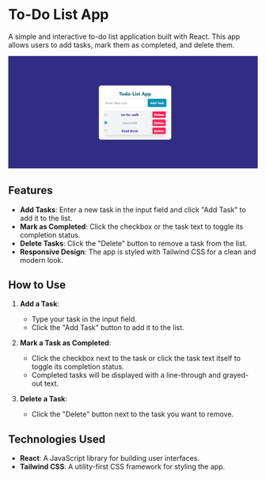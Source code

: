 # To-Do List App

A simple and interactive to-do list application built with React.
 This app allows users to add tasks, mark them as completed, and delete them.

![Project Preview](./src/assets/Screenshot%202025-03-05%20223208.png)

## Features

- **Add Tasks**: Enter a new task in the input field and click "Add Task" to add it to the list.
- **Mark as Completed**: Click the checkbox or the task text to toggle its completion status.
- **Delete Tasks**: Click the "Delete" button to remove a task from the list.
- **Responsive Design**: The app is styled with Tailwind CSS for a clean and modern look.

## How to Use

1. **Add a Task**:
   - Type your task in the input field.
   - Click the "Add Task" button to add it to the list.

2. **Mark a Task as Completed**:
   - Click the checkbox next to the task or click the task text itself to toggle its completion status.
   - Completed tasks will be displayed with a line-through and grayed-out text.

3. **Delete a Task**:
   - Click the "Delete" button next to the task you want to remove.

## Technologies Used

- **React**: A JavaScript library for building user interfaces.
- **Tailwind CSS**: A utility-first CSS framework for styling the app.

